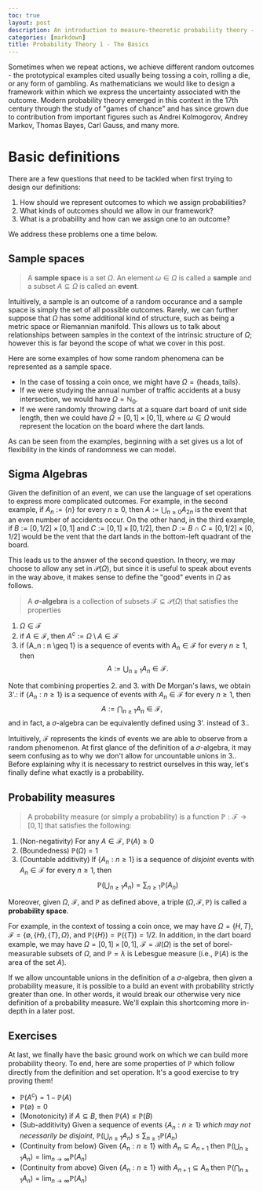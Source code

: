 ```yaml
---
toc: true
layout: post
description: An introduction to measure-theoretic probability theory - sample spaces, sigma algebras, and probability measures.
categories: [markdown]
title: Probability Theory 1 - The Basics
---
```


Sometimes when we repeat actions, we achieve different random outcomes - the prototypical examples cited usually being tossing a coin, rolling a die, or any form of gambling.
As mathematicians we would like to design a framework within which we express the uncertainty associated with the outcome.
Modern probability theory emerged in this context in the 17th century through the study of "games of chance" and has since grown due to contribution from important figures such as Andrei Kolmogorov, Andrey Markov, Thomas Bayes, Carl Gauss, and many more.

# Basic definitions

There are a few questions that need to be tackled when first trying to design our definitions:

1. How should we represent outcomes to which we assign probabilities?
1. What kinds of outcomes should we allow in our framework?
1. What is a probability and how can we assign one to an outcome?

We address these problems one a time below.

## Sample spaces

> A **sample space** is a set $\Omega$. An element $\omega \in \Omega$ is called a **sample** and a subset $A \subseteq \Omega$ is called an **event**.

Intuitively, a sample is an outcome of a random occurance and a sample space is simply the set of all possible outcomes.
Rarely, we can further suppose that $\Omega$ has some additional kind of structure, such as being a metric space or Riemannian manifold.
This allows us to talk about relationships between samples in the context of the intrinsic structure of $\Omega$; however this is far beyond the scope of what we cover in this post.

Here are some examples of how some random phenomena can be represented as a sample space.
- In the case of tossing a coin once, we might have $\Omega = \{\text{heads}, \text{tails}\}$.
- If we were studying the annual number of traffic accidents at a busy intersection, we would have $\Omega = \mathbb N_0$.
- If we were randomly throwing darts at a square dart board of unit side length, then we could have $\Omega = [0,1] \times [0,1]$, where $\omega \in \Omega$ would represent the location on the board where the dart lands.

As can be seen from the examples, beginning with a set gives us a lot of flexibility in the kinds of randomness we can model.

## Sigma Algebras

Given the definition of an event, we can use the language of set operations to express more complicated outcomes.
For example, in the second example, if $A_n := \{n\}$ for every $n \geq 0$, then $A := \bigcup_{n \geq 0} A_{2n}$ is the event that an even number of accidents occur.
On the other hand, in the third example, if $B := [0,1/2] \times [0,1]$ and $C := [0,1] \times [0,1/2]$, then $D := B \cap C = [0,1/2] \times [0,1/2]$ would be the vent that the dart lands in the bottom-left quadrant of the board.

This leads us to the answer of the second question.
In theory, we may choose to allow any set in $\mathcal P(\Omega)$, but since it is useful to speak about events in the way above, it makes sense to define the "good" events in $\Omega$ as follows.

> A **$\sigma$-algebra** is a collection of subsets $\mathcal F \subseteq \mathcal P(\Omega)$ that satisfies the properties
1. $\Omega \in \mathcal F$
1. if $A \in \mathcal F$, then $A^c := \Omega \setminus A \in \mathcal F$
1. if \{A_n : n \geq 1\} is a sequence of events with $A_n \in \mathcal F$ for every $n \geq 1$, then $$ A := \bigcup_{n \geq 1} A_n \in \mathcal F.$$

Note that combining properties 2. and 3. with De Morgan's laws, we obtain 3'.: if $\{A_n : n \geq 1\}$ is a sequence of events with $A_n \in \mathcal F$ for every $n \geq 1$, then
$$A := \bigcap_{n \geq 1} A_n \in \mathcal F,$$
and in fact, a $\sigma$-algebra can be equivalently defined using 3'. instead of 3..

Intuitively, $\mathcal F$ represents the kinds of events we are able to observe from a random phenomenon.
At first glance of the definition of a $\sigma$-algebra, it may seem confusing as to why we don't allow for uncountable unions in 3..
Before explaining why it is necessary to restrict ourselves in this way, let's finally define what exactly is a probability.

## Probability measures

> A probability measure (or simply a probability) is a function $\mathbb P : \mathcal F \to [0,1]$ that satisfies the following:
1. (Non-negativity) For any $A \in \mathcal F$, $\mathbb P(A) \geq 0$
2. (Boundedness) $\mathbb P(\Omega) = 1$
3. (Countable additivity) If $\{A_n : n \geq 1\}$ is a sequence of *disjoint* events with $A_n \in \mathcal F$ for every $n \geq 1$, then  $$\mathbb P\left(\bigcup_{n \geq 1} A_n\right) = \sum_{n \geq 1} \mathbb P(A_n)$$

Moreover, given $\Omega$, $\mathcal F$, and $\mathbb P$ as defined above, a triple $(\Omega, \mathcal F, \mathbb P)$ is called a **probability space**.

For example, in the context of tossing a coin once, we may have $\Omega = \{H, T\}$, $\mathcal F = \{\emptyset, \{H\}, \{T\}, \Omega\}$, and $\mathbb P(\{H\}) = \mathbb P(\{T\}) = 1/2$.
In addition, in the dart board example, we may have $\Omega = [0,1] \times [0,1]$, $\mathcal F = \mathcal B(\Omega)$ is the set of borel-measurable subsets of $\Omega$, and $\mathbb P = \lambda$ is Lebesgue measure (i.e., $\mathbb P(A)$ is the area of the set $A$).

If we allow uncountable unions in the definition of a $\sigma$-algebra, then given a probability measure, it is possible to a build an event with probability strictly greater than one.
In other words, it would break our otherwise very nice definition of a probability measure.
We'll explain this shortcoming more in-depth in a later post.

## Exercises

At last, we finally have the basic ground work on which we can build more probability theory.
To end, here are some properties of $\mathbb P$ which follow directly from the definition and set operation.
It's a good exercise to try proving them!

- $\mathbb P(A^c) = 1 - \mathbb P(A)$
- $\mathbb P(\emptyset) = 0$
- (Monotonicity) if $A \subseteq B$, then $\mathbb P(A) \leq \mathbb P(B)$
- (Sub-additivity) Given a sequence of events $\{A_n : n \geq 1 \}$ *which may not necessarily be disjoint*, $\mathbb P(\bigcup_{n \geq 1} A_n) \leq \sum_{n \geq 1} \mathbb P(A_n)$
- (Continuity from below) Given $\{A_n : n \geq 1\}$ with $A_n \subseteq A_{n+1}$ then $\mathbb P(\bigcup_{n \geq 1} A_n) = \lim_{n \to \infty} \mathbb P(A_n)$
- (Continuity from above) Given $\{A_n : n \geq 1\}$ with $A_{n+1} \subseteq A_n$ then $\mathbb P(\bigcap_{n \geq 1} A_n) = \lim_{n \to \infty} \mathbb P(A_n)$

